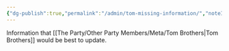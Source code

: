 ```yaml
---
{"dg-publish":true,"permalink":"/admin/tom-missing-information/","noteIcon":"","created":"2024-11-27T21:42:37.241+00:00","updated":"2024-12-08T17:39:02.554+00:00"}
---
```


Information that [[The Party/Other Party Members/Meta/Tom Brothers\|Tom Brothers]] would be best to update.